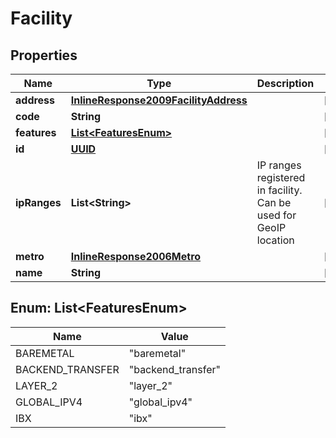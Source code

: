 
# Facility

## Properties
Name | Type | Description | Notes
------------ | ------------- | ------------- | -------------
**address** | [**InlineResponse2009FacilityAddress**](InlineResponse2009FacilityAddress.md) |  |  [optional]
**code** | **String** |  |  [optional]
**features** | [**List&lt;FeaturesEnum&gt;**](#List&lt;FeaturesEnum&gt;) |  |  [optional]
**id** | [**UUID**](UUID.md) |  |  [optional]
**ipRanges** | **List&lt;String&gt;** | IP ranges registered in facility. Can be used for GeoIP location |  [optional]
**metro** | [**InlineResponse2006Metro**](InlineResponse2006Metro.md) |  |  [optional]
**name** | **String** |  |  [optional]


<a name="List<FeaturesEnum>"></a>
## Enum: List&lt;FeaturesEnum&gt;
Name | Value
---- | -----
BAREMETAL | &quot;baremetal&quot;
BACKEND_TRANSFER | &quot;backend_transfer&quot;
LAYER_2 | &quot;layer_2&quot;
GLOBAL_IPV4 | &quot;global_ipv4&quot;
IBX | &quot;ibx&quot;



